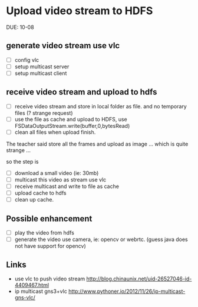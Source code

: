 # Upload video stream to HDFS

DUE: 10-08

## generate video stream use vlc

- [ ] config vlc
- [ ] setup multicast server
- [ ] setup multicast client

## receive video stream and upload to hdfs

- [ ] receive video stream and store in local folder as file. and no temporary files (? strange request)
- [ ] use the file as cache and upload to HDFS, use FSDataOutputStream.write(buffer,0,bytesRead)
- [ ] clean all files when upload finish.

The teacher said store all the frames and upload as image ... which is quite strange ...

so the step is

- [ ] download a small video (ie: 30mb)
- [ ] multicast this video as stream use vlc
- [ ] receive multicast and write to file as cache
- [ ] upload cache to hdfs
- [ ] clean up cache.

## Possible enhancement

- [ ] play the video from hdfs
- [ ] generate the video use camera, ie: opencv or webrtc. (guess java does not have support for opencv)

## Links

- use vlc to push video stream http://blog.chinaunix.net/uid-26527046-id-4409467.html
- ip multicast gns3+vlc http://www.pythoner.io/2012/11/26/ip-multicast-gns-vlc/
